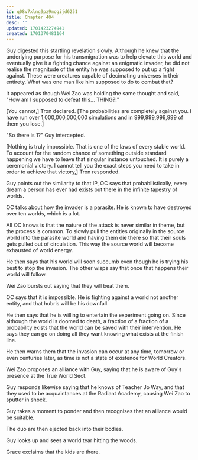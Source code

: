 ```yaml
---
id: q08v7xlng9pz9mogijd6251
title: Chapter 404
desc: ''
updated: 1701423274941
created: 1701370481164
---
```


Guy digested this startling revelation slowly. Although he knew that the underlying purpose for his transmigration was to help elevate this world and eventually give it a fighting chance against an enigmatic invader, he did not realise the magnitude of the entity he was supposed to put up a fight against. These were creatures capable of decimating universes in their entirety. What was one man like him supposed to do to combat that?

It appeared as though Wei Zao was holding the same thought and said, "How am I supposed to defeat this... THING?!"

[You cannot,] Tron declared. [The probabilities are completely against you. I have run over 1,000,000,000,000 simulations and in 999,999,999,999 of them you lose.]

"So there is 1?" Guy intercepted.

[Nothing is truly impossible. That is one of the laws of every stable world. To account for the random chance of something outside standard happening we have to leave that singular instance untouched. It is purely a ceremonial victory. I cannot tell you the exact steps you need to take in order to achieve that victory,] Tron responded.



Guy points out the simliarity to that IP, OC says that probabilistically, every dream a person has ever had exists out there in the infinite tapestry of worlds.

OC talks about how the invader is a parasite. He is known to have destroyed over ten worlds, which is a lot.

All OC knows is that the nature of the attack is never similar in theme, but the process is common. To slowly pull the entities originally in the source world into the parasite world and having them die there so that their souls gets pulled out of circulation. This way the source world will become exhausted of world energy.

He then says that his world will soon succumb even though he is trying his best to stop the invasion. The other wisps say that once that happens their world will follow.

Wei Zao bursts out saying that they will beat them.

OC says that it is impossible. He is fighting against a world not another entity, and that hubris will be his downfall.

He then says that he is willing to entertain the experiment going on. Since although the world is doomed to death, a fraction of a fraction of a probability exists that the world can be saved with their intervention. He says they can go on doing all they want knowing what exists at the finish line.

He then warns them that the invasion can occur at any time, tomorrow or even centuries later, as time is not a state of existence for World Creators.

Wei Zao proposes an alliance with Guy, saying that he is aware of Guy's presence at the True World Sect.

Guy responds likewise saying that he knows of Teacher Jo Way, and that they used to be acquaintances at the Radiant Academy, causing Wei Zao to sputter in shock.

Guy takes a moment to ponder and then recognises that an alliance would be suitable.

The duo are then ejected back into their bodies.

Guy looks up and sees a world tear hitting the woods.

Grace exclaims that the kids are there.
